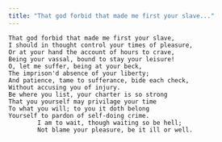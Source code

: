 ```yaml
---
title: "That god forbid that made me first your slave..."
---
```


	That god forbid that made me first your slave,
	I should in thought control your times of pleasure,
	Or at your hand the account of hours to crave,
	Being your vassal, bound to stay your leisure!
	O, let me suffer, being at your beck,
	The imprison'd absence of your liberty;
	And patience, tame to sufferance, bide each check,
	Without accusing you of injury.
	Be where you list, your charter is so strong
	That you yourself may privilage your time
	To what you will; to you it doth belong
	Yourself to pardon of self-doing crime.
			I am to wait, though waiting so be hell;
			Not blame your pleasure, be it ill or well.

